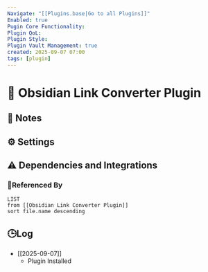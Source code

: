 ```yaml
---
Navigate: "[[Plugins.base|Go to all Plugins]]"
Enabled: true
Pugin Core Functionality:
Plugin QoL:
Plugin Style:
Plugin Vault Management: true
created: 2025-09-07 07:00
tags: [plugin]
---
```

# 🔌 Obsidian Link Converter Plugin

## 📝 Notes

## ⚙️ Settings

## ⚠️ Dependencies and Integrations

### 🔗Referenced By

```dataview
LIST
from [[Obsidian Link Converter Plugin]]
sort file.name descending
```

## 🕒Log

- [[2025-09-07]]
	- Plugin Installed
